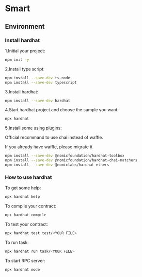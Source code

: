# Smart

## Environment

### Install hardhat

1.Initial your project:

``` bash
npm init -y
```

2.Install type script:

```bash
npm install --save-dev ts-node
npm install --save-dev typescript
```

3.Install hardhat:

```bash
npm install --save-dev hardhat
```

4.Start hardhat project and choose the sample you want:

```bash
npx hardhat
```

5.Install some using plugins:

  Official recommand to use chai instead of waffle.

  If you already have waffle, please migrate it.

```bash
npm install --save-dev @nomicfoundation/hardhat-toolbox
npm install --save-dev @nomicfoundation/hardhat-chai-matchers
npm install --save-dev @nomiclabs/hardhat-ethers
```

### How to use hardhat

To get some help:

```bash
npx hardhat help
```

To compile your contract:

```bash
npx hardhat compile
```

To test your contract:

```bash
npx hardhat test test/<YOUR FILE>
```

To run task:

```bash
npx hardhat run task/<YOUR FILE>
```

To start RPC server:

```bash
npx hardhat node
```
